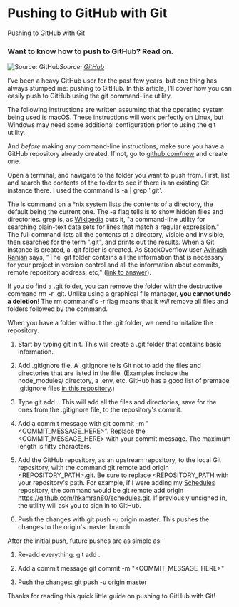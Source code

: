
# Pushing to GitHub with Git

Pushing to GitHub with Git

### Want to know how to push to GitHub? Read on.

![Source: [GitHub](https://github.com)](https://cdn-images-1.medium.com/max/5128/1*sUmZvVk3NcFxJQcrgIBNjQ.png)*Source: [GitHub](https://github.com)*

I’ve been a heavy GitHub user for the past few years, but one thing has always stumped me: pushing to GitHub. In this article, I’ll cover how you can easily push to GitHub using the git command-line utility.

The following instructions are written assuming that the operating system being used is macOS. These instructions will work perfectly on Linux, but Windows may need some additional configuration prior to using the git utility.

And *before* making any command-line instructions, make sure you have a GitHub repository already created. If not, go to [github.com/new](https://github.com/new) and create one.

Open a terminal, and navigate to the folder you want to push from. First, list and search the contents of the folder to see if there is an existing Git instance there. I used the command ls -a | grep '.git'.

The ls command on a *nix system lists the contents of a directory, the default being the current one. The -a flag tells ls to show hidden files and directories. grep is, as [Wikipedia](https://en.wikipedia.org/wiki/Grep) puts it, "a command-line utility for searching plain-text data sets for lines that match a regular expression." The full command lists all the contents of a directory, visible and invisible, then searches for the term ".git", and prints out the results. When a Git instance is created, a .git folder is created. As StackOverflow user [Avinash Ranjan](https://stackoverflow.com/users/4447903/avinash-ranjan) says, "The .git folder contains all the information that is necessary for your project in version control and all the information about commits, remote repository address, etc," ([link to answer](https://stackoverflow.com/a/29220296/7313822)).

If you do find a .git folder, you can remove the folder with the destructive command rm -r .git. Unlike using a graphical file manager, **you cannot undo a deletion**! The rm command's -r flag means that it *will* remove all files and folders followed by the command.

When you have a folder without the .git folder, we need to initalize the repository.

1. Start by typing git init. This will create a .git folder that contains basic information.

1. Add .gitignore file. A .gitignore tells Git not to add the files and directories that are listed in the file. (Examples include the node_modules/ directory, a .env, etc. GitHub has a good list of premade .gitignore files [in this repository](https://github.com/github/gitignore).)

1. Type git add .. This will add all the files and directories, save for the ones from the .gitignore file, to the repository's commit.

1. Add a commit message with git commit -m "<COMMIT_MESSAGE_HERE>". Replace the <COMMIT_MESSAGE_HERE> with your commit message. The maximum length is fifty characters.

1. Add the GitHub repository, as an upstream repository, to the local Git repository, with the command git remote add origin <REPOSITORY_PATH>.git. Be sure to replace <REPOSITORY_PATH with your repository's path. For example, if I were adding my [Schedules](https://github.com/hkamran80/schedules) repository, the command would be git remote add origin https://github.com/hkamran80/schedules.git. If previously unsigned in, the utility will ask you to sign in to GitHub.

1. Push the changes with git push -u origin master. This pushes the changes to the origin's master branch.

After the initial push, future pushes are as simple as:

1. Re-add everything: git add .

1. Add a commit message git commit -m "<COMMIT_MESSAGE_HERE>"

1. Push the changes: git push -u origin master

Thanks for reading this quick little guide on pushing to GitHub with Git!

